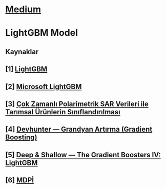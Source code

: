 # [Medium](https://medium.com/kaveai/matemati%C4%9Fi-ve-python-uygulamas%C4%B1yla-lightgbm-hafif-gradyan-art%C4%B1rma-makinesi-18d2f12e7870)
# LightGBM Model
## Kaynaklar
## [1] [LightGBM](https://lightgbm.readthedocs.io/en/latest/index.html)
## [2] [Microsoft LightGBM](https://github.com/microsoft/LightGBM)
## [3] [Çok Zamanlı Polarimetrik SAR Verileri ile Tarımsal Ürünlerin Sınıflandırılması](https://dergipark.org.tr/tr/download/article-file/1073158)
## [4] [Devhunter — Grandyan Artırma (Gradient Boosting)](https://devhunteryz.wordpress.com/2018/07/11/gradyan-arttirmagradient-boosting/)
## [5] [Deep & Shallow — The Gradient Boosters IV: LightGBM](https://deep-and-shallow.com/2020/02/21/the-gradient-boosters-iii-lightgbm/)
## [6] [MDPİ](https://www.mdpi.com/2220-9964/8/2/97/htm)
